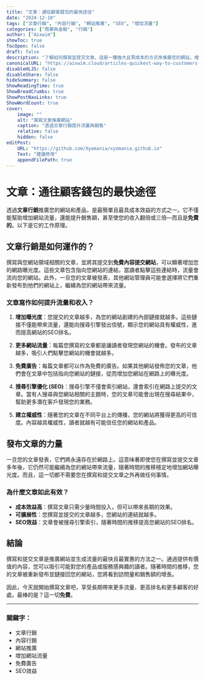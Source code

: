 ```yaml
---
title: "文章：通往顧客錢包的最快途徑"
date: "2024-12-10"
tags: ["文章行銷", "內容行銷", "網站推廣", "SEO", "增加流量"]
categories: ["商業與金融", "行銷"]
author: ["Aixwim"]
showToc: true
TocOpen: false
draft: false
description: "了解如何撰寫並提交文章，這是一種強大且零成本的方式來推廣您的網站，增加流量並提升銷售額。"
canonicalURL: "https://aixwim.cloud/articles-quickest-way-to-customers-wallet"
disableHLJS: false
disableShare: false
hideSummary: false
ShowReadingTime: true
ShowBreadCrumbs: true
ShowPostNavLinks: true
ShowWordCount: true
cover:
    image: ""
    alt: "撰寫文章推廣網站"
    caption: "透過文章行銷提升流量與銷售"
    relative: false
    hidden: false
editPost:
    URL: "https://github.com/Xyomania/xyomania.github.io"
    Text: "建議修改"
    appendFilePath: true
---
```


# 文章：通往顧客錢包的最快途徑

透過**文章行銷**推廣您的網站和產品，是最簡單且最具成本效益的方式之一。它不僅能幫助增加網站流量，還能提升銷售額，甚至使您的收入翻倍或三倍—而且是**免費的**。以下是它的工作原理。

## 文章行銷是如何運作的？

撰寫與您網站領域相關的文章，並將其提交到**免費內容提交網站**，可以顯著增加您的網路曝光度。這些文章包含指向您網站的連結，當讀者點擊這些連結時，流量會流向您的網站。此外，一旦您的文章被發表，其他網站管理員可能會選擇將它們重新發布到他們的網站上，繼續為您的網站帶來流量。

### 文章寫作如何提升流量和收入？

1. **增加曝光度**：您提交的文章越多，為您的網站創建的內部鏈接就越多。這些鏈接不僅能帶來流量，還能向搜尋引擎發出信號，顯示您的網站具有權威性，進而提高網站的SEO排名。
   
2. **更多網站流量**：每篇您撰寫的文章都是讓讀者發現您網站的機會。發布的文章越多，吸引人們點擊您網站的機會就越多。

3. **免費廣告**：每篇文章都可以作為免費的廣告。如果其他網站發佈您的文章，他們會在文章中包括指向您網站的鏈接，從而增加您網站在網路上的曝光度。

4. **搜尋引擎優化 (SEO)**：搜尋引擎不僅會索引網站，還會索引在網路上提交的文章。當有人搜尋與您網站相關的主題時，您的文章可能會出現在搜尋結果中，幫助更多潛在客戶發現您的業務。

5. **建立權威性**：隨著您的文章在不同平台上的傳播，您的網站將獲得更高的可信度。內容越具權威性，讀者就越有可能信任您的網站和產品。

## 發布文章的力量

一旦您的文章發表，它們將永遠存在於網路上。這意味著即使您在撰寫並提交文章多年後，它仍然可能繼續為您的網站帶來流量，隨著時間的推移穩定地增加網站曝光度。而且，這一切都不需要您在撰寫和提交文章之外再做任何事情。

### 為什麼文章如此有效？

- **成本效益高**：撰寫文章只需少量時間投入，但可以帶來長期的效果。
- **可擴展性**：您撰寫並提交的文章越多，您網站的連結就越多。
- **SEO效益**：文章會被搜尋引擎索引，隨著時間的推移提高您網站的SEO排名。

## 結論

撰寫和提交文章是推廣網站並生成流量的最快且最實惠的方法之一。通過提供有價值的內容，您可以吸引可能對您的產品或服務感興趣的讀者。隨著時間的推移，您的文章被重新發布並鏈接回您的網站，您將看到訪問量和銷售額的增長。

因此，今天就開始撰寫文章吧，享受長期帶來更多流量、更高排名和更多顧客的好處。最棒的是？這一切**免費**。

---

### 關鍵字：
- 文章行銷
- 內容行銷
- 網站推廣
- 增加網站流量
- 免費廣告
- SEO效益
